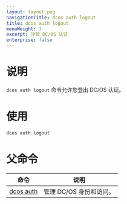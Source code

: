 ```yaml
---
layout: layout.pug
navigationTitle: dcos auth logout
title: dcos auth logout
menuWeight: 3
excerpt: 注销 DC/OS 认证
enterprise: false
---
```



# 说明
`dcos auth logout` 命令允许您登出 DC/OS 认证。

# 使用

```bash
dcos auth logout
```

# 父命令

| 命令 | 说明 |
|---------|-------------|
| [dcos auth](/dcos/cn/1.11/cli/command-reference/dcos-auth/) | 管理 DC/OS 身份和访问。 |
